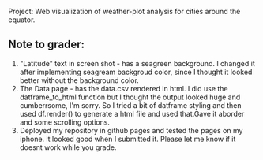Project: Web visualization of weather-plot analysis for cities around the equator.

Note to grader:
----------------------
1) "Latitude" text in screen shot - has a seagreen background. I changed it after implementing seagream backgroud color,  since I thought it looked better without the background color.
2) The Data page - has the data.csv rendered in html. I did use the datframe_to_html function but I thought the output looked huge and cumberrsome, I'm sorry. So I tried a bit of datframe styling and then used df.render() to generate a html file and used that.Gave it aborder and some scrolling options.
3) Deployed my repository in github pages and tested the pages on my iphone. it looked good when I submitted it. Please let me know if it doesnt work while you grade.
